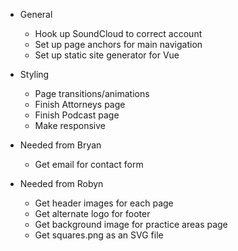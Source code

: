 - General
    - Hook up SoundCloud to correct account
    - Set up page anchors for main navigation
    - Set up static site generator for Vue

- Styling
    - Page transitions/animations
    - Finish Attorneys page
    - Finish Podcast page
    - Make responsive

- Needed from Bryan
    - Get email for contact form

- Needed from Robyn
    - Get header images for each page
    - Get alternate logo for footer
    - Get background image for practice areas page
    - Get squares.png as an SVG file
